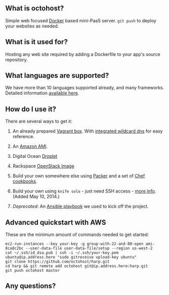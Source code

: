 ## What is octohost?

Simple web focused [Docker](http://www.docker.io) based mini-PaaS server. `git push` to deploy your websites as needed.

## What is it used for?

Hosting any web site required by adding a Dockerfile to your app's source repository.

## What languages are supported?

We have more than 10 languages supported already, and many frameworks. Detailed information [available here](/languages.html).

## How do I use it?

There are several ways to get it:

1. An already prepared [Vagrant box](https://github.com/octohost/octovagrant). With [integrated wildcard dns](http://octodev.io) for easy reference.

2. An [Amazon AMI](https://github.com/octohost/octohost-cookbook).

3. Digital Ocean [Droplet](https://github.com/octohost/octohost-cookbook)

4. Rackspace [OpenStack Image](https://github.com/octohost/octohost-cookbook)

5. Build your own somewhere else using [Packer](http://www.packer.io) and a set of [Chef cookbooks](https://github.com/octohost/octohost-cookbook).

6. Build your own using `knife solo` - just need SSH access - [more info](/knife-solo.html). \(Added May 10, 2014.\)

7. _Deprecated_: An [Ansible playbook](https://github.com/octohost/octohost) we used to kick off the project.

## Advanced quickstart with AWS

These are the minimum amount of commands needed to get started:

```
ec2-run-instances --key your-key -g group-with-22-and-80-open ami-8ca8c2bc --user-data-file user-data-file/setup --region us-west-2
cat ~/.ssh/id_dsa.pub | ssh -i ~/.ssh/your-key.pem ubuntu@ip.address.here "sudo gitreceive upload-key ubuntu"
git clone https://github.com/octohost/harp.git
cd harp && git remote add octohost git@ip.address.here:harp.git
git push octohost master
```

## Any questions?
